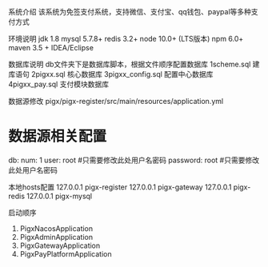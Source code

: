 系统介绍
该系统为免签支付系统，支持微信、支付宝、qq钱包、paypal等多种支付方式

环境说明
jdk 1.8
mysql 5.7.8+ 
redis 3.2+
node 10.0+ (LTS版本)
npm 6.0+
maven 3.5 +
IDEA/Eclipse

数据库说明
db文件夹下是数据库脚本，根据文件顺序配置数据库
1scheme.sql    建库语句
2pigxx.sql     核心数据库
3pigxx_config.sql  配置中心数据库
4pigxx_pay.sql   支付模块数据库

数据源修改
pigx/pigx-register/src/main/resources/application.yml
# 数据源相关配置
db:
  num: 1
  user: root      #只需要修改此处用户名密码
  password: root  #只需要修改此处用户名密码

本地hosts配置
127.0.0.1 pigx-register
127.0.0.1 pigx-gateway
127.0.0.1 pigx-redis
127.0.0.1 pigx-mysql


启动顺序
1. PigxNacosApplication   
2. PigxAdminApplication  
3. PigxGatewayApplication 
4. PigxPayPlatformApplication 
